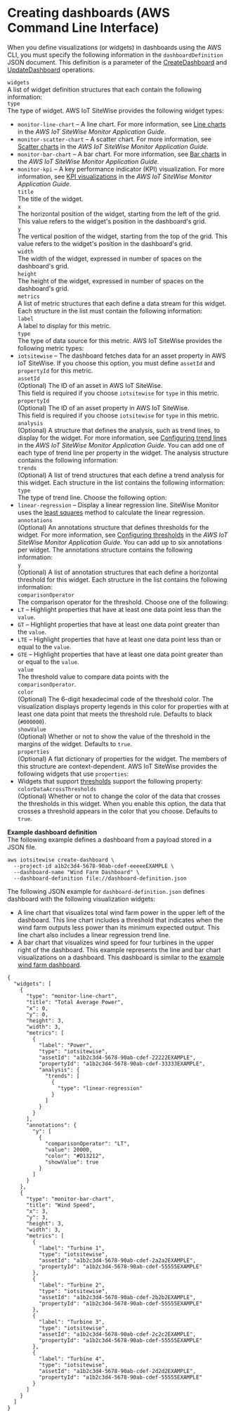 # Creating dashboards \(AWS Command Line Interface\)<a name="create-dashboards-using-aws-cli"></a>

When you define visualizations \(or widgets\) in dashboards using the AWS CLI, you must specify the following information in the `dashboardDefinition` JSON document\. This definition is a parameter of the [CreateDashboard](https://docs.aws.amazon.com/iot-sitewise/latest/APIReference/API_CreateDashboard.html) and [UpdateDashboard](https://docs.aws.amazon.com/iot-sitewise/latest/APIReference/API_UpdateDashboard.html) operations\.

`widgets`  
A list of widget definition structures that each contain the following information:    
`type`  
The type of widget\. AWS IoT SiteWise provides the following widget types:  
+ `monitor-line-chart` – A line chart\. For more information, see [Line charts](https://docs.aws.amazon.com/iot-sitewise/latest/appguide/choose-visualization-types.html#line-charts) in the *AWS IoT SiteWise Monitor Application Guide*\.
+ `monitor-scatter-chart` – A scatter chart\. For more information, see [Scatter charts](https://docs.aws.amazon.com/iot-sitewise/latest/appguide/choose-visualization-types.html#scatter-charts) in the *AWS IoT SiteWise Monitor Application Guide*\.
+ `monitor-bar-chart` – A bar chart\. For more information, see [Bar charts](https://docs.aws.amazon.com/iot-sitewise/latest/appguide/choose-visualization-types.html#bar-charts) in the *AWS IoT SiteWise Monitor Application Guide*\.
+ `monitor-kpi` – A key performance indicator \(KPI\) visualization\. For more information, see [KPI visualizations](https://docs.aws.amazon.com/iot-sitewise/latest/appguide/choose-visualization-types.html#kpi-charts) in the *AWS IoT SiteWise Monitor Application Guide*\.  
`title`  
The title of the widget\.  
`x`  
The horizontal position of the widget, starting from the left of the grid\. This value refers to the widget's position in the dashboard's grid\.  
`y`  
The vertical position of the widget, starting from the top of the grid\. This value refers to the widget's position in the dashboard's grid\.  
`width`  
The width of the widget, expressed in number of spaces on the dashboard's grid\.  
`height`  
The height of the widget, expressed in number of spaces on the dashboard's grid\.  
`metrics`  
A list of metric structures that each define a data stream for this widget\. Each structure in the list must contain the following information:    
`label`  
A label to display for this metric\.  
`type`  
The type of data source for this metric\. AWS IoT SiteWise provides the following metric types:  
+ `iotsitewise` – The dashboard fetches data for an asset property in AWS IoT SiteWise\. If you choose this option, you must define `assetId` and `propertyId` for this metric\.  
`assetId`  
\(Optional\) The ID of an asset in AWS IoT SiteWise\.  
This field is required if you choose `iotsitewise` for `type` in this metric\.  
`propertyId`  
\(Optional\) The ID of an asset property in AWS IoT SiteWise\.  
This field is required if you choose `iotsitewise` for `type` in this metric\.  
`analysis`  
\(Optional\) A structure that defines the analysis, such as trend lines, to display for the widget\. For more information, see [Configuring trend lines](https://docs.aws.amazon.com/iot-sitewise/latest/appguide/configure-trend-lines.html) in the *AWS IoT SiteWise Monitor Application Guide*\. You can add one of each type of trend line per property in the widget\. The analysis structure contains the following information:    
`trends`  
\(Optional\) A list of trend structures that each define a trend analysis for this widget\. Each structure in the list contains the following information:    
`type`  
The type of trend line\. Choose the following option:  
+ `linear-regression` – Display a linear regression line\. SiteWise Monitor uses the [least squares](https://en.wikipedia.org/wiki/Least_squares) method to calculate the linear regression\.  
`annotations`  
\(Optional\) An annotations structure that defines thresholds for the widget\. For more information, see [Configuring thresholds](https://docs.aws.amazon.com/iot-sitewise/latest/appguide/configure-thresholds.html) in the *AWS IoT SiteWise Monitor Application Guide*\. You can add up to six annotations per widget\. The annotations structure contains the following information:    
`y`  
\(Optional\) A list of annotation structures that each define a horizontal threshold for this widget\. Each structure in the list contains the following information:    
`comparisonOperator`  
The comparison operator for the threshold\. Choose one of the following:  
+ `LT` – Highlight properties that have at least one data point less than the `value`\.
+ `GT` – Highlight properties that have at least one data point greater than the `value`\.
+ `LTE` – Highlight properties that have at least one data point less than or equal to the `value`\.
+ `GTE` – Highlight properties that have at least one data point greater than or equal to the `value`\.  
`value`  
The threshold value to compare data points with the `comparisonOperator`\.  
`color`  
\(Optional\) The 6\-digit hexadecimal code of the threshold color\. The visualization displays property legends in this color for properties with at least one data point that meets the threshold rule\. Defaults to black \(`#000000`\)\.  
`showValue`  
\(Optional\) Whether or not to show the value of the threshold in the margins of the widget\. Defaults to `true`\.  
`properties`  
\(Optional\) A flat dictionary of properties for the widget\. The members of this structure are context\-dependent\. AWS IoT SiteWise provides the following widgets that use `properties`:  
+ Widgets that support [thresholds](https://docs.aws.amazon.com/iot-sitewise/latest/appguide/configure-thresholds.html) support the following property:  
`colorDataAcrossThresholds`  
\(Optional\) Whether or not to change the color of the data that crosses the thresholds in this widget\. When you enable this option, the data that crosses a threshold appears in the color that you choose\. Defaults to `true`\.

**Example dashboard definition**  
The following example defines a dashboard from a payload stored in a JSON file\.  

```
aws iotsitewise create-dashboard \
  --project-id a1b2c3d4-5678-90ab-cdef-eeeeeEXAMPLE \
  --dashboard-name "Wind Farm Dashboard" \
  --dashboard-definition file://dashboard-definition.json
```
The following JSON example for `dashboard-definition.json` defines dashboard with the following visualization widgets:  
+ A line chart that visualizes total wind farm power in the upper left of the dashboard\. This line chart includes a threshold that indicates when the wind farm outputs less power than its minimum expected output\. This line chart also includes a linear regression trend line\.
+ A bar chart that visualizes wind speed for four turbines in the upper right of the dashboard\.
This example represents the line and bar chart visualizations on a dashboard\. This dashboard is similar to the [example wind farm dashboard](monitor-data.md)\.

```
{
  "widgets": [
    {
      "type": "monitor-line-chart",
      "title": "Total Average Power",
      "x": 0,
      "y": 0,
      "height": 3,
      "width": 3,
      "metrics": [
        {
          "label": "Power",
          "type": "iotsitewise",
          "assetId": "a1b2c3d4-5678-90ab-cdef-22222EXAMPLE",
          "propertyId": "a1b2c3d4-5678-90ab-cdef-33333EXAMPLE",
          "analysis": {
            "trends": [
              {
                "type": "linear-regression"
              }
            ]
          }
        }
      ],
      "annotations": {
        "y": [
          {
            "comparisonOperator": "LT",
            "value": 20000,
            "color": "#D13212",
            "showValue": true
          }
        ]
      }
    },
    {
      "type": "monitor-bar-chart",
      "title": "Wind Speed",
      "x": 3,
      "y": 3,
      "height": 3,
      "width": 3,
      "metrics": [
        {
          "label": "Turbine 1",
          "type": "iotsitewise",
          "assetId": "a1b2c3d4-5678-90ab-cdef-2a2a2EXAMPLE",
          "propertyId": "a1b2c3d4-5678-90ab-cdef-55555EXAMPLE"
        },
        {
          "label": "Turbine 2",
          "type": "iotsitewise",
          "assetId": "a1b2c3d4-5678-90ab-cdef-2b2b2EXAMPLE",
          "propertyId": "a1b2c3d4-5678-90ab-cdef-55555EXAMPLE"
        },
        {
          "label": "Turbine 3",
          "type": "iotsitewise",
          "assetId": "a1b2c3d4-5678-90ab-cdef-2c2c2EXAMPLE",
          "propertyId": "a1b2c3d4-5678-90ab-cdef-55555EXAMPLE"
        },
        {
          "label": "Turbine 4",
          "type": "iotsitewise",
          "assetId": "a1b2c3d4-5678-90ab-cdef-2d2d2EXAMPLE",
          "propertyId": "a1b2c3d4-5678-90ab-cdef-55555EXAMPLE"
        }
      ]
    }
  ]
}
```